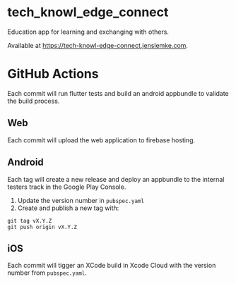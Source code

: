 # tech_knowl_edge_connect

Education app for learning and exchanging with others.

Available at https://tech-knowl-edge-connect.jenslemke.com.

# GitHub Actions

Each commit will run flutter tests and build an android appbundle to validate the build process.

## Web

Each commit will upload the web application to firebase hosting.

## Android

Each tag will create a new release and deploy an appbundle to the internal testers track in the Google Play Console.

1. Update the version number in `pubspec.yaml`
2. Create and publish a new tag with:

```
git tag vX.Y.Z
git push origin vX.Y.Z
```

## iOS

Each commit will tigger an XCode build in Xcode Cloud with the version number from `pubspec.yaml`.
